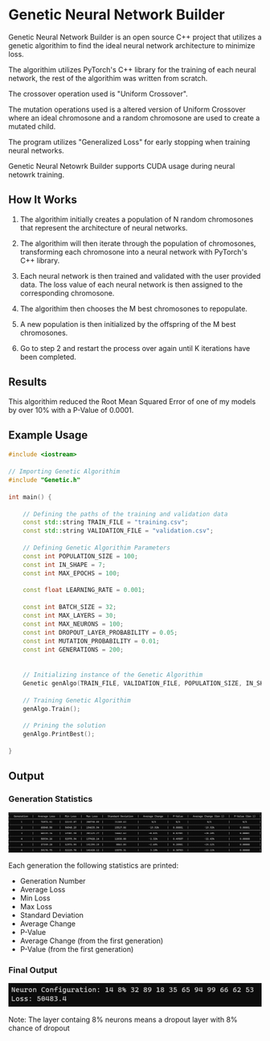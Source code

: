 # Genetic Neural Network Builder
Genetic Neural Network Builder is an open source C++ project that utilizes a genetic algorithim to find the ideal neural network architecture to minimize loss.

The algorithim utilizes PyTorch's C++ library for the training of each neural network, the rest of the algorithim was written from scratch.

The crossover operation used is "Uniform Crossover".

The mutation operations used is a altered version of Uniform Crossover where an ideal chromosone and a random chromosone are used to create a mutated child.

The program utilizes "Generalized Loss" for early stopping when training neural networks.

Genetic Neural Netowrk Builder supports CUDA usage during neural netowrk training.

## How It Works 
1. The algorithim initially creates a population of N random chromosones that represent the architecture of neural networks. 

2. The algorithim will then iterate through the population of chromosones, transforming each chromosone into a neural network with PyTorch's C++ library.

3. Each neural network is then trained and validated with the user provided data. The loss value of each neural network is then assigned to the corresponding chromosone.

4. The algorithim then chooses the M best chromosones to repopulate. 

5. A new population is then initialized by the offspring of the M best chromosones. 

6. Go to step 2 and restart the process over again until K iterations have been completed.

## Results
This algorithim reduced the Root Mean Squared Error of one of my models by over 10% with a P-Value of 0.0001.  


## Example Usage
```c++
#include <iostream>

// Importing Genetic Algorithim
#include "Genetic.h"

int main() {

    // Defining the paths of the training and validation data
	const std::string TRAIN_FILE = "training.csv";
	const std::string VALIDATION_FILE = "validation.csv";

    // Defining Genetic Algorithim Parameters
	const int POPULATION_SIZE = 100;
	const int IN_SHAPE = 7;
	const int MAX_EPOCHS = 100;

	const float LEARNING_RATE = 0.001;

	const int BATCH_SIZE = 32;
	const int MAX_LAYERS = 30;
	const int MAX_NEURONS = 100;
	const int DROPOUT_LAYER_PROBABILITY = 0.05;
	const int MUTATION_PROBABILITY = 0.01;
	const int GENERATIONS = 200;


    // Initializing instance of the Genetic Algorithim
	Genetic genAlgo(TRAIN_FILE, VALIDATION_FILE, POPULATION_SIZE, IN_SHAPE, MAX_EPOCHS, LEARNING_RATE, BATCH_SIZE, MAX_LAYERS, MAX_NEURONS, DROPOUT_LAYER_PROBABILITY, MUTATION_PROBABILITY, GENERATIONS);

    // Training Genetic Algorithim
	genAlgo.Train();

    // Prining the solution 
	genAlgo.PrintBest();

}

```

## Output

### Generation Statistics
![image_info](pics/start.png)

Each generation the following statistics are printed: 

* Generation Number
* Average Loss
* Min Loss
* Max Loss
* Standard Deviation
* Average Change
* P-Value
* Average Change (from the first generation)
* P-Value (from the first generation)

### Final Output
![image_info](pics/end.png)

Note: The layer containg 8% neurons means a dropout layer with 8% chance of dropout

